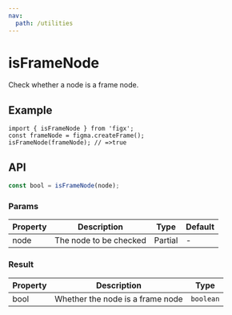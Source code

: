```yaml
---
nav:
  path: /utilities
---
```


# isFrameNode

Check whether a node is a frame node.

## Example

```tsx
import { isFrameNode } from 'figx';
const frameNode = figma.createFrame();
isFrameNode(frameNode); // =>true
```

## API

```ts
const bool = isFrameNode(node);
```

### Params

| Property | Description            | Type              | Default |
| -------- | ---------------------- | ----------------- | ------- |
| node     | The node to be checked | Partial<BaseNode> | -       |

### Result

| Property | Description                      | Type      |
| -------- | -------------------------------- | --------- |
| bool     | Whether the node is a frame node | `boolean` |
